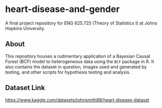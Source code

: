 # heart-disease-and-gender
A final project repository for ENG 625.725 (Theory of Statistics I) at Johns Hopkins University. 

## About 
This repository houses a rudimentary application of a Bayesian Causal Forest (BCF) model to heterogeneous data using the ``BCF`` package in R.
It also contains the dataset in question, images used and generated by testing, and other scripts for hypothesis testing and analysis. 

## Dataset Link 
https://www.kaggle.com/datasets/johnsmith88/heart-disease-dataset
